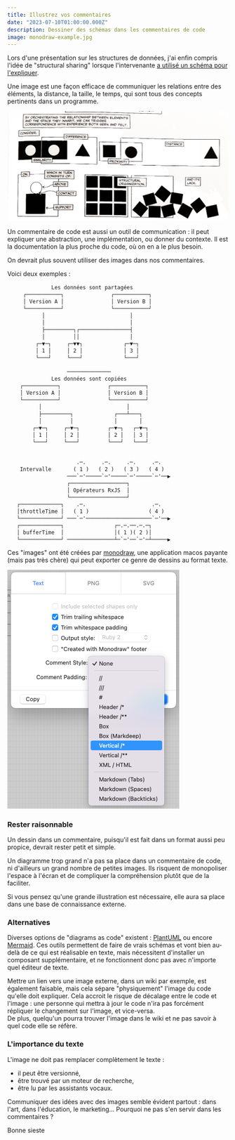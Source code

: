 ```yaml
---
title: Illustrez vos commentaires
date: "2023-07-10T01:00:00.000Z"
description: Dessiner des schémas dans les commentaires de code
image: monodraw-example.jpg
---
```


Lors d'une présentation sur les structures de données, j'ai enfin compris l'idée de "structural sharing" lorsque l'intervenante [a utilisé un schéma pour l'expliquer](https://youtu.be/Wo0qiGPSV-s?t=688).

Une image est une façon efficace de communiquer les relations entre des éléments, la distance, la taille, le temps, qui sont tous des concepts pertinents dans un programme.

![Unflattening, Nick Sousanis](unflattening-relationships.png "Dans “Unflattening”, Nick Sousanis illustre comment la forme, la distance, la répétition, la séparation, l'espace négatif et autres techniques de représentation visuelle peuvent suggérer au lecteur les relations qui connectent les éléments d'un système.")

Un commentaire de code est aussi un outil de communication : il peut expliquer une abstraction, une implémentation, ou donner du contexte. Il est la documentation la plus proche du code, où on en a le plus besoin.

On devrait plus souvent utiliser des images dans nos commentaires.
  
Voici deux exemples :

```
              Les données sont partagées
     ┌───────────┐               ┌───────────┐
     │ Version A │               │ Version B │
     └───────────┘               └───────────┘
           │                           │
           │                           │
           ├─────────┐┌────────────────┤
           │         ││                │
         ┌─▼─┐     ┌─▼▼┐             ┌─▼─┐
         │ 1 │     │ 2 │             │ 3 │
         └───┘     └───┘             └───┘

                   ──────────────
              Les données sont copiées
    ┌───────────┐               ┌───────────┐
    │ Version A │               │ Version B │
    └───────────┘               └───────────┘
          │                           │
          ├─────────┐             ┌───┴───┐
          │         │             │       │
        ┌─▼─┐     ┌─▼─┐         ┌─▼─┐   ┌─▼─┐
        │ 1 │     │ 2 │         │ 2 │   │ 3 │
        └───┘     └───┘         └───┘   └───┘
```

```

                      .─.     .─.     .─.     .─.
    Intervalle       ( 1 )   ( 2 )   ( 3 )   ( 4 )
                   ───`─'─────`─'─────`─'─────`─'──▶
                   ┌──────────────────┐
                   │ Opérateurs RxJS  │
                   └──────────────────┘
   ┌─────────────┐    .─.                     .─.
   │throttleTime │   ( 1 )                   ( 4 )
   └─────────────┘ ───`─'─────────────────────`─'──▶
   ┌─────────────┐                ┌─.─.──.─.─┐
   │ bufferTime  │                │( 1 )( 2 )│
   └─────────────┘ ───────────────┴─`─'──`─'─┴─────▶
```

Ces "images" ont été créées par [monodraw](https://monodraw.helftone.com), une application macos payante (mais pas très chère) qui peut exporter ce genre de dessins au format texte.

![Menu d'export de monodraw](monodraw-export.png "L'export propose une liste de formats de commentaires courants.")

### Rester raisonnable

Un dessin dans un commentaire, puisqu'il est fait dans un format aussi peu propice, devrait rester petit et simple.

Un diagramme trop grand n'a pas sa place dans un commentaire de code, ni d'ailleurs un grand nombre de petites images. Ils risquent de monopoliser l'espace à l'écran et de compliquer la compréhension plutôt que de la faciliter.  

Si vous pensez qu'une grande illustration est nécessaire, elle aura sa place dans une base de connaissance externe.

### Alternatives

Diverses options de "diagrams as code" existent : [PlantUML](https://crashedmind.github.io/PlantUMLHitchhikersGuide/about/AboutPlantUML.html) ou encore [Mermaid](https://github.blog/2022-02-14-include-diagrams-markdown-files-mermaid/). Ces outils permettent de faire de vrais schémas et vont bien au-delà de ce qui est réalisable en texte, mais nécessitent d'installer un composant supplémentaire, et ne fonctionnent donc pas avec n'importe quel éditeur de texte.

Mettre un lien vers une image externe, dans un wiki par exemple, est également faisable, mais cela sépare "physiquement" l'image du code qu'elle doit expliquer. Cela accroit le risque de décalage entre le code et l'image : une personne qui mettra à jour le code n'ira pas forcément répliquer le changement sur l'image, et vice-versa.  
De plus, quelqu'un pourra trouver l'image dans le wiki et ne pas savoir à quel code elle se réfère.

### L'importance du texte

L'image ne doit pas remplacer complètement le texte :  
- il peut être versionné,
- être trouvé par un moteur de recherche,
- être lu par les assistants vocaux.

Communiquer des idées avec des images semble évident partout : dans l'art, dans l'éducation, le marketing... Pourquoi ne pas s'en servir dans les commentaires ?

Bonne sieste